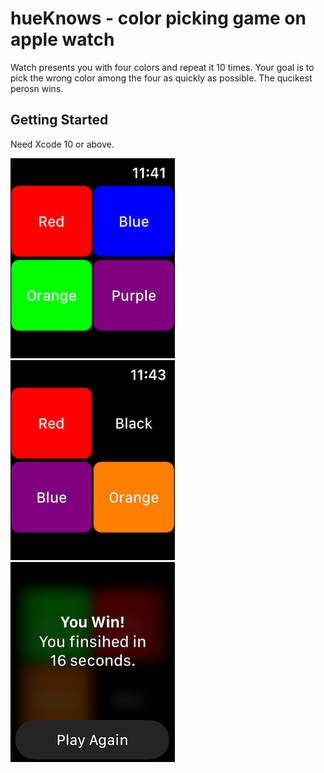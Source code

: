 # hueKnows - color picking game on apple watch

Watch presents you with four colors and repeat it 10 times. Your goal is to pick the wrong color among the four as quickly as possible. The qucikest perosn wins. 

## Getting Started

Need Xcode 10 or above. 

![](https://github.com/HongbeomPark/hueKnows/blob/master/images/Simulator%20Screen%20Shot%20-%20Apple%20Watch%20Series%204%20-%2044mm%20-%202019-04-24%20at%2023.41.58.png)&nbsp;![](https://github.com/HongbeomPark/hueKnows/blob/master/images/Simulator%20Screen%20Shot%20-%20Apple%20Watch%20Series%204%20-%2044mm%20-%202019-04-24%20at%2023.43.53.png)&nbsp;![](https://github.com/HongbeomPark/hueKnows/blob/master/images/Simulator%20Screen%20Shot%20-%20Apple%20Watch%20Series%204%20-%2044mm%20-%202019-04-24%20at%2023.42.53.png)
